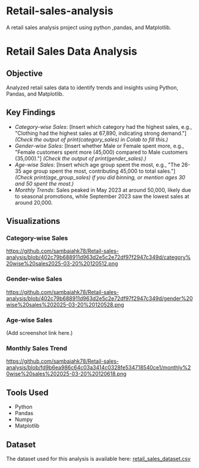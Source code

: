 # Retail-sales-analysis
A retail sales analysis project using python ,pandas, and Matplotlib.

# Retail Sales Data Analysis

## Objective
Analyzed retail sales data to identify trends and insights using Python, Pandas, and Matplotlib.

## Key Findings
- *Category-wise Sales*: [Insert which category had the highest sales, e.g., "Clothing had the highest sales at 67,890, indicating strong demand."] *(Check the output of print(category_sales) in Colab to fill this.)*
- *Gender-wise Sales*: [Insert whether Male or Female spent more, e.g., "Female customers spent more (45,000) compared to Male customers (35,000)."] *(Check the output of print(gender_sales).)*
- *Age-wise Sales*: [Insert which age group spent the most, e.g., "The 26-35 age group spent the most, contributing 45,000 to total sales."] *(Check print(age_group_sales) if you did binning, or mention ages 30 and 50 spent the most.)*
- *Monthly Trends*: Sales peaked in May 2023 at around 50,000, likely due to seasonal promotions, while September 2023 saw the lowest sales at around 20,000.

## Visualizations
### Category-wise Sales
https://github.com/sambaiahk78/Retail-sales-analysis/blob/402c79b688911d963d2e5c2e72df97f2947c349d/category%20wise%20sales2025-03-20%20120512.png

### Gender-wise Sales
https://github.com/sambaiahk78/Retail-sales-analysis/blob/402c79b688911d963d2e5c2e72df97f2947c349d/gender%20wise%20sales%202025-03-20%20120528.png

### Age-wise Sales
(Add screenshot link here.)

### Monthly Sales Trend
https://github.com/sambaiahk78/Retail-sales-analysis/blob/fd9b6ea986c64c03a3414c0328fe534718540ce1/monthly%20wise%20sales%202025-03-20%20120618.png

## Tools Used
- Python
- Pandas
- Numpy
- Matplotlib

## Dataset
The dataset used for this analysis is available here: [retail_sales_dataset.csv](retail_sales_dataset.csv)
